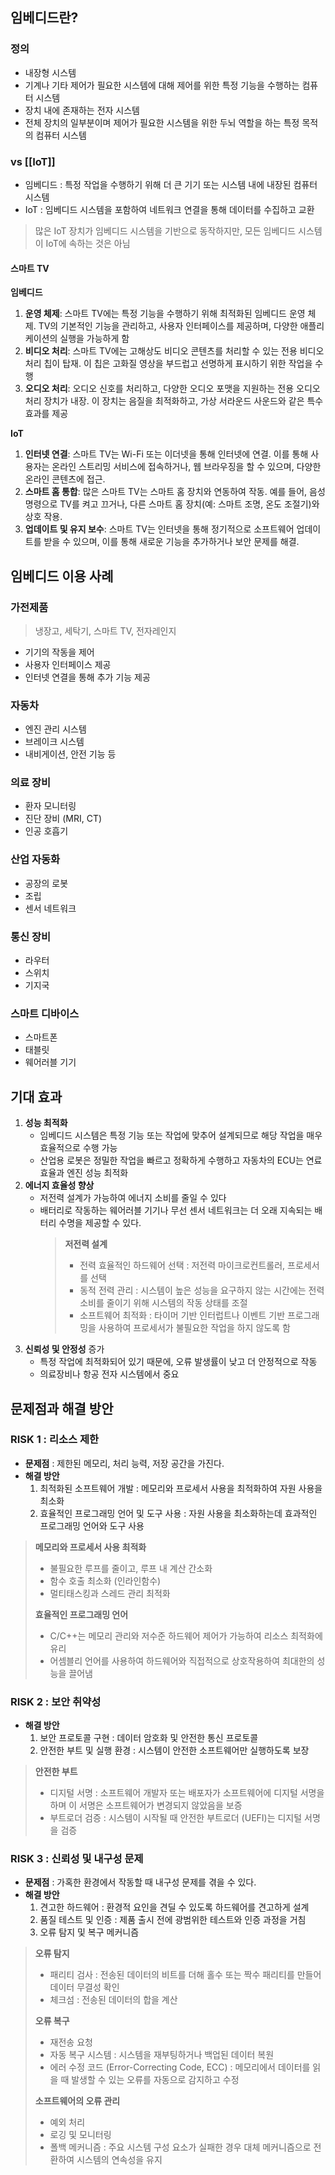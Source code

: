 ## 임베디드란?
### 정의
- 내장형 시스템
- 기계나 기타 제어가 필요한 시스템에 대해 제어를 위한 특정 기능을 수행하는 컴퓨터 시스템
- 장치 내에 존재하는 전자 시스템
- 전체 장치의 일부분이며 제어가  필요한 시스템을 위한 두뇌 역할을 하는 특정 목적의 컴퓨터 시스템

### vs [[IoT]]
- 임베디드 : 특정 작업을 수행하기 위해 더 큰 기기 또는 시스템 내에 내장된 컴퓨터 시스템
- IoT : 임베디드 시스템을 포함하여 네트워크 연결을 통해 데이터를 수집하고 교환

> 많은 IoT 장치가 임베디드 시스템을 기반으로 동작하지만, 모든 임베디드 시스템이 IoT에 속하는 것은 아님

#### 스마트 TV
**임베디드**
1. **운영 체제**: 스마트 TV에는 특정 기능을 수행하기 위해 최적화된 임베디드 운영 체제. TV의 기본적인 기능을 관리하고, 사용자 인터페이스를 제공하며, 다양한 애플리케이션의 실행을 가능하게 함
2. **비디오 처리**: 스마트 TV에는 고해상도 비디오 콘텐츠를 처리할 수 있는 전용 비디오 처리 칩이 탑재. 이 칩은 고화질 영상을 부드럽고 선명하게 표시하기 위한 작업을 수행
3. **오디오 처리**: 오디오 신호를 처리하고, 다양한 오디오 포맷을 지원하는 전용 오디오 처리 장치가 내장. 이 장치는 음질을 최적화하고, 가상 서라운드 사운드와 같은 특수 효과를 제공

**IoT**
1. **인터넷 연결**: 스마트 TV는 Wi-Fi 또는 이더넷을 통해 인터넷에 연결. 이를 통해 사용자는 온라인 스트리밍 서비스에 접속하거나, 웹 브라우징을 할 수 있으며, 다양한 온라인 콘텐츠에 접근.
2. **스마트 홈 통합**: 많은 스마트 TV는 스마트 홈 장치와 연동하여 작동. 예를 들어, 음성 명령으로 TV를 켜고 끄거나, 다른 스마트 홈 장치(예: 스마트 조명, 온도 조절기)와 상호 작용.
3. **업데이트 및 유지 보수**: 스마트 TV는 인터넷을 통해 정기적으로 소프트웨어 업데이트를 받을 수 있으며, 이를 통해 새로운 기능을 추가하거나 보안 문제를 해결.

## 임베디드 이용 사례

### 가전제품
> 냉장고, 세탁기, 스마트 TV, 전자레인지 

- 기기의 작동을 제어
- 사용자 인터페이스 제공
- 인터넷 연결을 통해 추가 기능 제공
### 자동차
- 엔진 관리 시스템
- 브레이크 시스템
- 내비게이션, 안전 기능 등
### 의료 장비
- 환자 모니터링
- 진단 장비 (MRI, CT)
- 인공 호흡기
### 산업 자동화
- 공장의 로봇
- 조립
- 센서 네트워크
### 통신 장비
- 라우터
- 스위치
- 기지국
### 스마트 디바이스
- 스마트폰
- 태블릿
- 웨어러블 기기

## 기대 효과
1. **성능 최적화**
	- 임베디드 시스템은 특정 기능 또는 작업에 맞추어 설계되므로 해당 작업을 매우 효율적으로 수행 가능
	- 산업용 로봇은 정밀한 작업을 빠르고 정확하게 수행하고 자동차의 ECU는 연료 효율과 엔진 성능 최적화
2. **에너지 효율성 향상**
	- 저전력 설계가 가능하여 에너지 소비를 줄일 수 있다
	- 배터리로 작동하는 웨어러블 기기나 무선 센서 네트워크는 더 오래 지속되는 배터리 수명을 제공할 수 있다.
		> **저전력 설계**
		> - 전력 효율적인 하드웨어 선택 : 저전력 마이크로컨트롤러, 프로세서를 선택
		> - 동적 전력 관리 : 시스템이 높은 성능을 요구하지 않는 시간에는 전력 소비를 줄이기 위해 시스템의 작동 상태를 조절
		> - 소프트웨어 최적화 : 타이머 기반 인터럽트나 이벤트 기반 프로그래밍을 사용하여 프로세서가 불필요한 작업을 하지 않도록 함
1. **신뢰성 및 안정성** 증가
	- 특정 작업에 최적화되어 있기 때문에, 오류 발생률이 낮고 더 안정적으로 작동
	- 의료장비나 항공 전자 시스템에서 중요

##  문제점과 해결 방안
### RISK 1 : 리소스 제한
- **문제점** : 제한된 메모리, 처리 능력, 저장 공간을 가진다.
- **해결 방안**
	1) 최적화된 소프트웨어 개발 : 메모리와 프로세서 사용을 최적화하여 자원 사용을 최소화
	2) 효율적인 프로그래밍 언어 및 도구 사용 : 자원 사용을 최소화하는데 효과적인 프로그래밍 언어와 도구 사용
> **메모리와 프로세서 사용 최적화**
> - 불필요한 루프를 줄이고, 루프 내 계산 간소화
> - 함수 호출 최소화 (인라인함수)
> - 멀티태스킹과 스레드 관리 최적화
>
> **효율적인 프로그래밍 언어**
> - C/C++는 메모리 관리와 저수준 하드웨어 제어가 가능하여 리소스 최적화에 유리
> - 어셈블리 언어를 사용하여 하드웨어와 직접적으로 상호작용하여 최대한의 성능을 끌어냄

### RISK 2 : 보안 취약성
- **해결 방안**
	1) 보안 프로토콜 구현 : 데이터 암호화 및 안전한 통신 프로토콜
	2) 안전한 부트 및 실행 환경 : 시스템이 안전한 소프트웨어만 실행하도록 보장
> **안전한 부트**
> - 디지털 서명 : 소프트웨어 개발자 또는 배포자가 소프트웨어에 디지털 서명을 하며 이 서명은 소프트웨어가 변경되지 않았음을 보증
> - 부트로더 검증 : 시스템이 시작될 때 안전한 부트로더 (UEFI)는 디지털 서명을 검증

### RISK 3 : 신뢰성 및 내구성 문제
- **문제점** : 가혹한 환경에서 작동할 때 내구성 문제를 겪을 수 있다.
- **해결 방안**
	1) 견고한 하드웨어 : 환경적 요인을 견딜 수 있도록 하드웨어를 견고하게 설계
	2) 품질 테스트 및 인증 : 제품 출시 전에 광범위한 테스트와 인증 과정을 거침
	3) 오류 탐지 및 복구 메커니즘
> **오류 탐지**
> - 패리티 검사 : 전송된 데이터의 비트를 더해 홀수 또는 짝수 패리티를 만들어 데이터 무결성 확인
> - 체크섬 : 전송된 데이터의 합을 계산
> 
> **오류 복구**
> - 재전송 요청
> - 자동 복구 시스템 : 시스템을 재부팅하거나 백업된 데이터 복원
> - 에러 수정 코드 (Error-Correcting Code, ECC) : 메모리에서 데이터를 읽을 때 발생할 수 있는 오류를 자동으로 감지하고 수정
> 
> **소프트웨어의 오류 관리**
> - 예외 처리
> - 로깅 및 모니터링
> - 폴백 메커니즘 : 주요 시스템 구성 요소가 실패한 경우 대체 메커니즘으로 전환하여 시스템의 연속성을 유지
